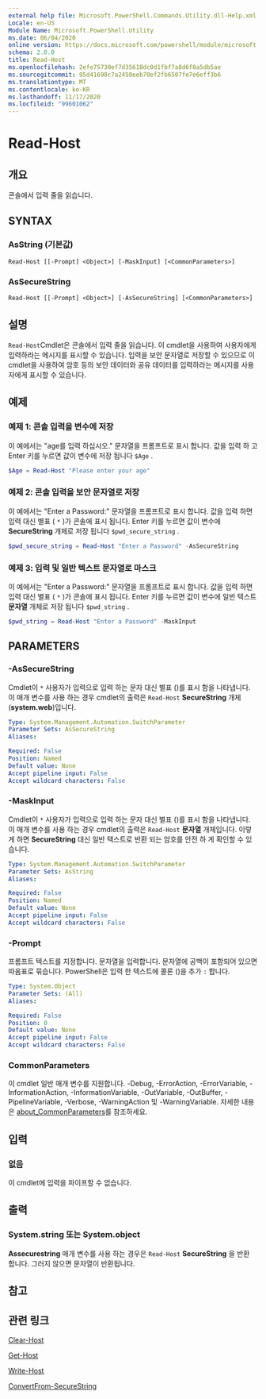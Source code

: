 ```yaml
---
external help file: Microsoft.PowerShell.Commands.Utility.dll-Help.xml
Locale: en-US
Module Name: Microsoft.PowerShell.Utility
ms.date: 06/04/2020
online version: https://docs.microsoft.com/powershell/module/microsoft.powershell.utility/read-host?view=powershell-7.2&WT.mc_id=ps-gethelp
schema: 2.0.0
title: Read-Host
ms.openlocfilehash: 2efe75730ef7d35618dc0d1fbf7a8d6f8a5db5ae
ms.sourcegitcommit: 95d41698c7a2450eeb70ef2fb6507fe7e6eff3b6
ms.translationtype: MT
ms.contentlocale: ko-KR
ms.lasthandoff: 11/17/2020
ms.locfileid: "99601062"
---
```

# Read-Host

## 개요
콘솔에서 입력 줄을 읽습니다.

## SYNTAX

### AsString (기본값)

```
Read-Host [[-Prompt] <Object>] [-MaskInput] [<CommonParameters>]
```

### AsSecureString

```
Read-Host [[-Prompt] <Object>] [-AsSecureString] [<CommonParameters>]
```

## 설명

`Read-Host`Cmdlet은 콘솔에서 입력 줄을 읽습니다. 이 cmdlet을 사용하여 사용자에게 입력하라는 메시지를 표시할 수 있습니다. 입력을 보안 문자열로 저장할 수 있으므로 이 cmdlet을 사용하여 암호 등의 보안 데이터와 공유 데이터를 입력하라는 메시지를 사용자에게 표시할 수 있습니다.

## 예제

### 예제 1: 콘솔 입력을 변수에 저장

이 예에서는 "age를 입력 하십시오." 문자열을 프롬프트로 표시 합니다. 값을 입력 하 고 Enter 키를 누르면 값이 변수에 저장 됩니다 `$Age` .

```powershell
$Age = Read-Host "Please enter your age"
```

### 예제 2: 콘솔 입력을 보안 문자열로 저장

이 예에서는 "Enter a Password:" 문자열을 프롬프트로 표시 합니다. 값을 입력 하면 입력 대신 별표 ( `*` )가 콘솔에 표시 됩니다. Enter 키를 누르면 값이 변수에 **SecureString** 개체로 저장 됩니다 `$pwd_secure_string` .

```powershell
$pwd_secure_string = Read-Host "Enter a Password" -AsSecureString
```

### 예제 3: 입력 및 일반 텍스트 문자열로 마스크

이 예에서는 "Enter a Password:" 문자열을 프롬프트로 표시 합니다. 값을 입력 하면 입력 대신 별표 ( `*` )가 콘솔에 표시 됩니다. Enter 키를 누르면 값이 변수에 일반 텍스트 **문자열** 개체로 저장 됩니다 `$pwd_string` .

```powershell
$pwd_string = Read-Host "Enter a Password" -MaskInput
```

## PARAMETERS

### -AsSecureString

Cmdlet이 `*` 사용자가 입력으로 입력 하는 문자 대신 별표 ()를 표시 함을 나타냅니다. 이 매개 변수를 사용 하는 경우 cmdlet의 출력은 `Read-Host` **SecureString** 개체 (**system.web**)입니다.

```yaml
Type: System.Management.Automation.SwitchParameter
Parameter Sets: AsSecureString
Aliases:

Required: False
Position: Named
Default value: None
Accept pipeline input: False
Accept wildcard characters: False
```

### -MaskInput

Cmdlet이 `*` 사용자가 입력으로 입력 하는 문자 대신 별표 ()를 표시 함을 나타냅니다. 이 매개 변수를 사용 하는 경우 cmdlet의 출력은 `Read-Host` **문자열** 개체입니다.
이렇게 하면 **SecureString** 대신 일반 텍스트로 반환 되는 암호를 안전 하 게 확인할 수 있습니다.

```yaml
Type: System.Management.Automation.SwitchParameter
Parameter Sets: AsString
Aliases:

Required: False
Position: Named
Default value: None
Accept pipeline input: False
Accept wildcard characters: False
```

### -Prompt

프롬프트 텍스트를 지정합니다.
문자열을 입력합니다.
문자열에 공백이 포함되어 있으면 따옴표로 묶습니다.
PowerShell은 입력 한 텍스트에 콜론 ()을 추가 `:` 합니다.

```yaml
Type: System.Object
Parameter Sets: (All)
Aliases:

Required: False
Position: 0
Default value: None
Accept pipeline input: False
Accept wildcard characters: False
```

### CommonParameters

이 cmdlet 일반 매개 변수를 지원합니다. -Debug, -ErrorAction, -ErrorVariable, -InformationAction, -InformationVariable, -OutVariable, -OutBuffer, -PipelineVariable, -Verbose, -WarningAction 및 -WarningVariable. 자세한 내용은 [about_CommonParameters](https://go.microsoft.com/fwlink/?LinkID=113216)를 참조하세요.

## 입력

### 없음

이 cmdlet에 입력을 파이프할 수 없습니다.

## 출력

### System.string 또는 System.object

**Assecurestring** 매개 변수를 사용 하는 경우은 `Read-Host` **SecureString** 을 반환 합니다. 그러지 않으면 문자열이 반환됩니다.

## 참고

## 관련 링크

[Clear-Host](../microsoft.powershell.core/clear-host.md)

[Get-Host](Get-Host.md)

[Write-Host](Write-Host.md)

[ConvertFrom-SecureString](../Microsoft.PowerShell.Security/ConvertFrom-SecureString.md)
